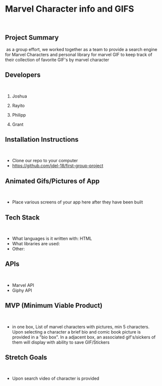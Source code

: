 # Marvel Character info and GIFS
​
​
## Project Summary
​
 as a group effort, we worked together as a team to provide a search engine for Marvel Characters and personal library for marvel GIF to keep track of their collection of favorite GIF's by marvel character
​
## Developers
​
1. Joshua
​
2. Rayito
​
3. Philipp

4. Grant
​
## Installation Instructions
​
- Clone our repo to your computer
​
- https://github.com/jdel-18/first-group-project
​
​
## Animated Gifs/Pictures of App
​
- Place various screens of your app here after they have been built
​
## Tech Stack
​
- What languages is it written with: 
HTML
​
- What libraries are used: 
​
- Other: 
​
​
## APIs
​
- Marvel API
- Giphy API
​
## MVP (Minimum Viable Product)
​
- in one box, List of marvel characters with pictures, min 5 characters. Upon selecting a character a brief bio and comic book picture is provided in a "bio box".
In a adjacent box, an associated gif's/sickers of them will display with ability to save GIF/Stickers
​
​
## Stretch Goals
​
- Upon search video of character is provided